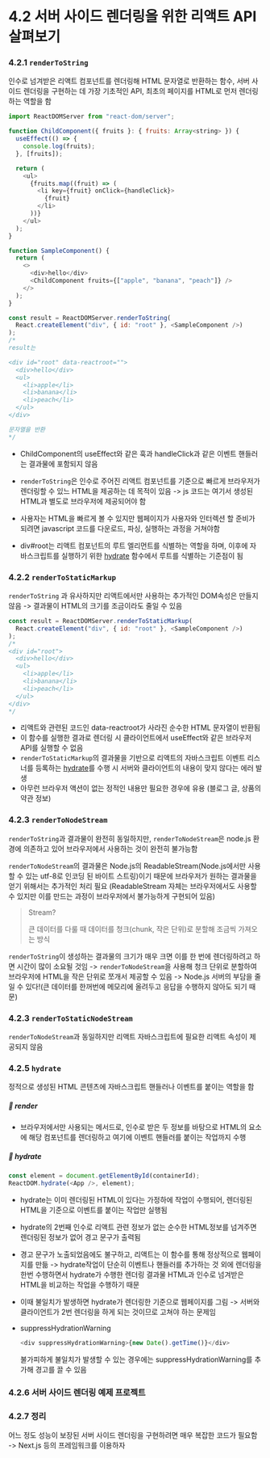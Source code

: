# 4.2 서버 사이드 렌더링을 위한 리액트 API 살펴보기

### 4.2.1 `renderToString`

인수로 넘겨받은 리액트 컴포넌트를 렌더링해 HTML 문자열로 반환하는 함수, 서버 사이드 렌더링을 구현하는 데 가장 기초적인 API, 최초의 페이지를 HTML로 먼저 렌더링하는 역할을 함

```javascript
import ReactDOMServer from "react-dom/server";

function ChildComponent({ fruits }: { fruits: Array<string> }) {
  useEffect(() => {
    console.log(fruits);
  }, [fruits]);

  return (
    <ul>
      {fruits.map((fruit) => (
        <li key={fruit} onClick={handleClick}>
          {fruit}
        </li>
      ))}
    </ul>
  );
}

function SampleComponent() {
  return (
    <>
      <div>hello</div>
      <ChildComponent fruits={["apple", "banana", "peach"]} />
    </>
  );
}

const result = ReactDOMServer.renderToString(
  React.createElement("div", { id: "root" }, <SampleComponent />)
);
/*
result는 

<div id="root" data-reactroot="">
  <div>hello</div>
  <ul>
    <li>apple</li>
    <li>banana</li>
    <li>peach</li>
  </ul>
</div>

문자열을 반환
*/
```

- ChildComponent의 useEffect와 같은 훅과 handleClick과 같은 이벤트 핸들러는 결과물에 포함되지 않음

- `renderToString`은 인수로 주어진 리액트 컴포넌트를 기준으로 빠르게 브라우저가 렌더링할 수 있느 HTML을 제공하는 데 목적이 있음 -> js 코드는 여기서 생성된 HTML과 별도로 브라우저에 제공되어야 함

- 사용자는 HTML을 빠르게 볼 수 있지만 웹페이지가 사용자와 인터렉션 할 준비가 되려면 javascript 코드를 다운로드, 파싱, 실행하는 과정을 거쳐야함

- div#root는 리액트 컴포넌트의 루트 엘리먼트를 식별하는 역할을 하며, 이후에 자바스크립트를 실행하기 위한 [hydrate](#425-hydrate) 함수에서 루트를 식별하는 기준점이 됨

### 4.2.2 `renderToStaticMarkup`

`renderToString` 과 유사하지만 리액트에서만 사용하는 추가적인 DOM속성은 만들지 않음 -> 결과물이 HTML의 크기를 조금이라도 줄일 수 있음

```javascript
const result = ReactDOMServer.renderToStaticMarkup(
  React.createElement("div", { id: "root" }, <SampleComponent />)
);
/*
<div id="root">
  <div>hello</div>
  <ul>
    <li>apple</li>
    <li>banana</li>
    <li>peach</li>
  </ul>
</div>
*/
```

- 리액트와 관련된 코드인 data-reactroot가 사라진 순수한 HTML 문자열이 반환됨
- 이 함수를 실행한 결과로 렌더링 시 클라이언트에서 useEffect와 같은 브라우저 API를 실행할 수 없음
- `renderToStaticMarkup`의 결과물을 기반으로 리액트의 자바스크립트 이벤트 리스너를 등록하는 [hydrate](#425-hydrate)를 수행 시 서버와 클라이언트의 내용이 맞지 않다는 에러 발생
- 아무런 브라우저 액션이 없는 정적인 내용만 필요한 경우에 유용 (블로그 글, 상품의 약관 정보)

### 4.2.3 `renderToNodeStream`

`renderToString`과 결과물이 완전히 동일하지만, `renderToNodeStream`은 node.js 환경에 의존하고 있어 브라우저에서 사용하는 것이 완전히 불가능함

`renderToNodeStream`의 결과물은 Node.js의 ReadableStream(Node.js에서만 사용할 수 있는 utf-8로 인코딩 된 바이트 스트링)이기 때문에 브라우저가 원하는 결과물을 얻기 위해서는 추가적인 처리 필요
(ReadableStream 자체는 브라우저에서도 사용할 수 있지만 이를 만드는 과정이 브라우저에서 불가능하게 구현되어 있음)

> Stream?
>
> 큰 데이터를 다룰 때 데이터를 청크(chunk, 작은 단위)로 분할해 조금씩 가져오는 방식

`renderToString`이 생성하는 결과물의 크기가 매우 크면 이를 한 번에 렌더링하려고 하면 시간이 많이 소요될 것임 -> `renderToNodeStream`을 사용해 청크 단위로 분할하여 브라우저에 HTML을 작은 단위로 쪼개서 제공할 수 있음 -> Node.js 서버의 부담을 줄일 수 있다!(큰 데이터를 한꺼번에 메모리에 올려두고 응답을 수행하지 않아도 되기 때문)

### 4.2.3 `renderToStaticNodeStream`

`renderToNodeStream`과 동일하지만 리액트 자바스크립트에 필요한 리액트 속성이 제공되지 않음

### 4.2.5 `hydrate`

정적으로 생성된 HTML 콘텐츠에 자바스크립트 핸들러나 이벤트를 붙이는 역할을 함

##### 🔷 render

- 브라우저에서만 사용되는 메서드로, 인수로 받은 두 정보를 바탕으로 HTML의 요소에 해당 컴포넌트를 렌더링하고 여기에 이벤트 핸들러를 붙이는 작업까지 수행

##### 🔷 hydrate

```javascript
const element = document.getElementById(containerId);
ReactDOM.hydrate(<App />, element);
```

- hydrate는 이미 렌더링된 HTML이 있다는 가정하에 작업이 수행되어, 렌더링된 HTML을 기준으로 이벤트를 붙이는 작업만 실행됨

- hydrate의 2번째 인수로 리액트 관련 정보가 없는 순수한 HTML정보를 넘겨주면 렌더링된 정보가 없어 경고 문구가 출력됨
- 경고 문구가 노출되었음에도 불구하고, 리액트는 이 함수를 통해 정상적으로 웹페이지를 만듦 -> hydrate작업이 단순히 이벤트나 핸들러를 추가하는 것 외에 렌더링을 한번 수행하면서 hydrate가 수행한 렌더링 결과물 HTML과 인수로 넘겨받은 HTML을 비교하는 작업을 수행하기 때문
- 이때 불일치가 발생하면 hydrate가 렌더링한 기준으로 웹페이지를 그림 -> 서버와 클라이언트가 2번 렌더링을 하게 되는 것이므로 고쳐야 하는 문제임

- suppressHydrationWarning

  ```javascript
  <div suppressHydrationWarning>{new Date().getTime()}</div>
  ```

  불가피하게 불일치가 발생할 수 있는 경우에는 suppressHydrationWarning를 추가해 경고를 끌 수 있음

### 4.2.6 서버 사이드 렌더링 예제 프로젝트

### 4.2.7 정리

어느 정도 성능이 보장된 서버 사이드 렌더링을 구현하려면 매우 복잡한 코드가 필요함
-> Next.js 등의 프레임워크를 이용하자
